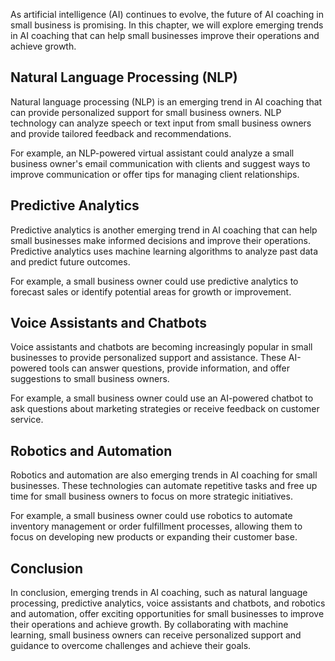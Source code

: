 
As artificial intelligence (AI) continues to evolve, the future of AI coaching in small business is promising. In this chapter, we will explore emerging trends in AI coaching that can help small businesses improve their operations and achieve growth.

Natural Language Processing (NLP)
---------------------------------

Natural language processing (NLP) is an emerging trend in AI coaching that can provide personalized support for small business owners. NLP technology can analyze speech or text input from small business owners and provide tailored feedback and recommendations.

For example, an NLP-powered virtual assistant could analyze a small business owner's email communication with clients and suggest ways to improve communication or offer tips for managing client relationships.

Predictive Analytics
--------------------

Predictive analytics is another emerging trend in AI coaching that can help small businesses make informed decisions and improve their operations. Predictive analytics uses machine learning algorithms to analyze past data and predict future outcomes.

For example, a small business owner could use predictive analytics to forecast sales or identify potential areas for growth or improvement.

Voice Assistants and Chatbots
-----------------------------

Voice assistants and chatbots are becoming increasingly popular in small businesses to provide personalized support and assistance. These AI-powered tools can answer questions, provide information, and offer suggestions to small business owners.

For example, a small business owner could use an AI-powered chatbot to ask questions about marketing strategies or receive feedback on customer service.

Robotics and Automation
-----------------------

Robotics and automation are also emerging trends in AI coaching for small businesses. These technologies can automate repetitive tasks and free up time for small business owners to focus on more strategic initiatives.

For example, a small business owner could use robotics to automate inventory management or order fulfillment processes, allowing them to focus on developing new products or expanding their customer base.

Conclusion
----------

In conclusion, emerging trends in AI coaching, such as natural language processing, predictive analytics, voice assistants and chatbots, and robotics and automation, offer exciting opportunities for small businesses to improve their operations and achieve growth. By collaborating with machine learning, small business owners can receive personalized support and guidance to overcome challenges and achieve their goals.

